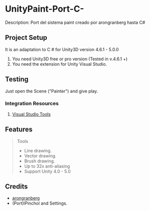 # UnityPaint-Port-C-
Description: Port del sistema paint creado por arongranberg hasta C#

## Project Setup

It is an adaptation to C # for Unity3D version 4.6.1 - 5.0.0

1. You need Unity3D free or pro version (Tested in v.4.6.1 +)
2. You need the extension for Unity Visual Studio.

## Testing

Just open the Scene ("Painter") and give play.

### Integration Resources

1. [Visual Studio Tools](https://visualstudiogallery.msdn.microsoft.com/20b80b8c-659b-45ef-96c1-437828fe7cf2)

## Features

> Tools
> 
> - Line drawing.
> - Vector drawing.
> - Brush drawing.
> - Up to 32x anti-aliasing
> - Support Unity 4.0 - 5.0

## Credits

- [arongranberg](http://www.arongranberg.com/unity/unitypaint/)
- (Port)lPinchol and Settings.
